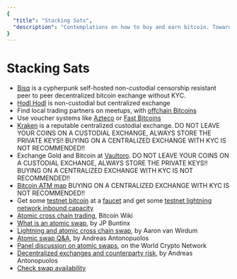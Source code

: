 ```yaml
---
{
  "title": "Stacking Sats",
  "description": "Contemplations on how to buy and earn bitcoin. Towards Liberty is an archive of knowledge about Bitcoin, Economics and Natural Law."
}
---
```


# Stacking Sats

- [Bisq](https://bisq.network/) is a cypherpunk self-hosted non-custodial censorship resistant peer to peer decentralized bitcoin exchange without KYC.
- [Hodl Hodl](https://hodlhodl.com) is non-custodial but centralized exchange
- Find local trading partners on meetups, with [offchain Bitcoins](http://offchain-bitcoins.com/)
- Use voucher systems like [Azteco](https://www.azte.co/) or [Fast Bitcoins](https://fastbitcoins.com/)
- [Kraken](https://kraken.com) is a reputable centralized custodial exchange.
DO NOT LEAVE YOUR COINS ON A CUSTODIAL EXCHANGE, ALWAYS STORE THE PRIVATE KEYS!!
BUYING ON A CENTRALIZED EXCHANGE WITH KYC IS NOT RECOMMENDED!!
- Exchange Gold and Bitcoin at [Vaultoro](https://vaultoro.com).
DO NOT LEAVE YOUR COINS ON A CUSTODIAL EXCHANGE, ALWAYS STORE THE PRIVATE KEYS!!
BUYING ON A CENTRALIZED EXCHANGE WITH KYC IS NOT RECOMMENDED!!
- [Bitcoin ATM map](https://bitcoinatmmap.com/)
BUYING ON A CENTRALIZED EXCHANGE WITH KYC IS NOT RECOMMENDED!!
- Get some [testnet bitcoin](https://en.bitcoin.it/wiki/Testnet) at a [faucet](https://en.bitcoin.it/wiki/Testnet) and get some [testnet lightning network inbound capacity](https://faucet.lightning.community/)
- [Atomic cross chain trading](https://en.bitcoin.it/wiki/Atomic_swap), Bitcoin Wiki
- [What is an atomic swap](https://themerkle.com/what-is-an-atomic-swap/), by JP Buntinx
- [Lightning and atomic cross chain swap](https://bitcoinmagazine.com/articles/atomic-swaps-how-the-lightning-network-extends-to-altcoins-1484157052/), by Aaron van Wirdum
- [Atomic swap Q&A](https://www.youtube.com/watch?v=fNFBA2UmUmg), by Andreas Antonopuolos
- [Panel discussion on atomic swaps](https://www.youtube.com/watch?v=Jw5icKcmdbA), on the World Crypto Network
- [Decentralized exchanges and counterparty risk](https://www.youtube.com/watch?v=hi_jaw0dT9M&feature=youtu.be), by Andreas Antonopuolos
- [Check swap availability](https://swapready.net/)
